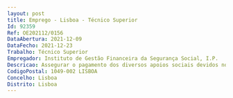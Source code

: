 ```yaml
--- 
layout: post
title: Emprego - Lisboa - Técnico Superior
Id: 92359
Ref: OE202112/0156
DataAbertura: 2021-12-09
DataFecho: 2021-12-23
Trabalho: Técnico Superior
Empregador: Instituto de Gestão Financeira da Segurança Social, I.P.
Descricao: Assegurar o pagamento dos diversos apoios sociais devidos no âmbito dos vários Fundos sob a Gestão do IGFSS,Responder a solicitações de Tribunais, beneficiários e outras entidades no âmbito dos Fundos,Proceder à recuperação dos apoios pagos indevidamente no âmbito dos Fundos,Proceder a procedimentos que visam o reembolso das prestações pagas aos menores no âmbito do FGADM,Proceder a análises da dívida aos Fundos, tendo em vista a sua correção ou cobrança.
CodigoPostal: 1049-002 LISBOA
Concelho: Lisboa
Distrito: Lisboa
--- 
```

